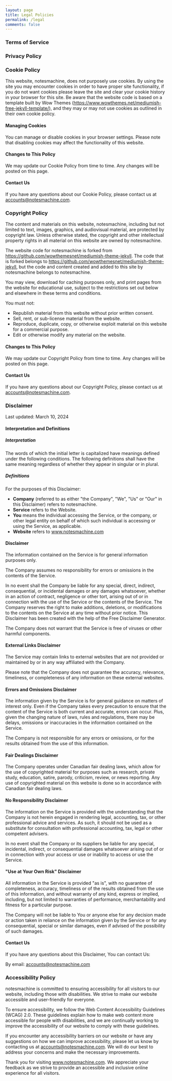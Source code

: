 ```yaml
---
layout: page
title: Legal Policies
permalink: /legal
comments: false
---
```



### Terms of Service


### Privacy Policy 


### Cookie Policy
This website, notesmachine, does not purposely use cookies. By using the site you may encounter cookies in order to have proper site functionality, if you do not want cookies please leave the site and clear your cookie history in your browser for this site. Be aware that the website code is based on a template built by Wow Themes (https://www.wowthemes.net/mediumish-free-jekyll-template/), and they may or may not use cookies as outlined in their own cookie policy. 

#### Managing Cookies
You can manage or disable cookies in your browser settings. Please note that disabling cookies may affect the functionality of this website.

#### Changes to This Policy
We may update our Cookie Policy from time to time. Any changes will be posted on this page.

#### Contact Us
If you have any questions about our Cookie Policy, please contact us at accounts@notesmachine.com.


### Copyright Policy
The content and materials on this website, notesmachine, including but not limited to text, images, graphics, and audiovisual material, are protected by copyright law. Unless otherwise stated, the copyright and other intellectual property rights in all material on this website are owned by notesmachine.

The website code for notesmachine is forked from https://github.com/wowthemesnet/mediumish-theme-jekyll. The code that is forked belongs to https://github.com/wowthemesnet/mediumish-theme-jekyll, but the code and content created and added to this site by notesmachine belongs to notesmachine.

You may view, download for caching purposes only, and print pages from the website for educational use, subject to the restrictions set out below and elsewhere in these terms and conditions.

You must not:
- Republish material from this website without prior written consent.
- Sell, rent, or sub-license material from the website.
- Reproduce, duplicate, copy, or otherwise exploit material on this website for a commercial purpose.
- Edit or otherwise modify any material on the website.

#### Changes to This Policy
We may update our Copyright Policy from time to time. Any changes will be posted on this page.

#### Contact Us
If you have any questions about our Copyright Policy, please contact us at accounts@notesmachine.com.


### Disclaimer
Last updated: March 10, 2024

#### Interpretation and Definitions

##### Interpretation
The words of which the initial letter is capitalized have meanings defined under the following conditions. The following definitions shall have the same meaning regardless of whether they appear in singular or in plural.

##### Definitions
For the purposes of this Disclaimer:

- **Company** (referred to as either "the Company", "We", "Us" or "Our" in this Disclaimer) refers to notesmachine.
- **Service** refers to the Website.
- **You** means the individual accessing the Service, or the company, or other legal entity on behalf of which such individual is accessing or using the Service, as applicable.
- **Website** refers to www.notesmachine.com

#### Disclaimer
The information contained on the Service is for general information purposes only.

The Company assumes no responsibility for errors or omissions in the contents of the Service.

In no event shall the Company be liable for any special, direct, indirect, consequential, or incidental damages or any damages whatsoever, whether in an action of contract, negligence or other tort, arising out of or in connection with the use of the Service or the contents of the Service. The Company reserves the right to make additions, deletions, or modifications to the contents on the Service at any time without prior notice. This Disclaimer has been created with the help of the Free Disclaimer Generator.

The Company does not warrant that the Service is free of viruses or other harmful components.

#### External Links Disclaimer
The Service may contain links to external websites that are not provided or maintained by or in any way affiliated with the Company.

Please note that the Company does not guarantee the accuracy, relevance, timeliness, or completeness of any information on these external websites.

#### Errors and Omissions Disclaimer
The information given by the Service is for general guidance on matters of interest only. Even if the Company takes every precaution to ensure that the content of the Service is both current and accurate, errors can occur. Plus, given the changing nature of laws, rules and regulations, there may be delays, omissions or inaccuracies in the information contained on the Service.

The Company is not responsible for any errors or omissions, or for the results obtained from the use of this information.

#### Fair Dealings Disclaimer
The Company operates under Canadian fair dealing laws, which allow for the use of copyrighted material for purposes such as research, private study, education, satire, parody, criticism, review, or news reporting. Any use of copyrighted material on this website is done so in accordance with Canadian fair dealing laws.

#### No Responsibility Disclaimer
The information on the Service is provided with the understanding that the Company is not herein engaged in rendering legal, accounting, tax, or other professional advice and services. As such, it should not be used as a substitute for consultation with professional accounting, tax, legal or other competent advisers.

In no event shall the Company or its suppliers be liable for any special, incidental, indirect, or consequential damages whatsoever arising out of or in connection with your access or use or inability to access or use the Service.

#### "Use at Your Own Risk" Disclaimer
All information in the Service is provided "as is", with no guarantee of completeness, accuracy, timeliness or of the results obtained from the use of this information, and without warranty of any kind, express or implied, including, but not limited to warranties of performance, merchantability and fitness for a particular purpose.

The Company will not be liable to You or anyone else for any decision made or action taken in reliance on the information given by the Service or for any consequential, special or similar damages, even if advised of the possibility of such damages.

#### Contact Us
If you have any questions about this Disclaimer, You can contact Us:

By email: accounts@notesmachine.com


### Accessibility Policy
notesmachine is committed to ensuring accessibility for all visitors to our website, including those with disabilities. We strive to make our website accessible and user-friendly for everyone.

To ensure accessibility, we follow the Web Content Accessibility Guidelines (WCAG) 2.0. These guidelines explain how to make web content more accessible for people with disabilities, and we are continually working to improve the accessibility of our website to comply with these guidelines.

If you encounter any accessibility barriers on our website or have any suggestions on how we can improve accessibility, please let us know by contacting us at accounts@notesmachine.com. We will do our best to address your concerns and make the necessary improvements.

Thank you for visiting www.notesmachine.com. We appreciate your feedback as we strive to provide an accessible and inclusive online experience for all visitors.


